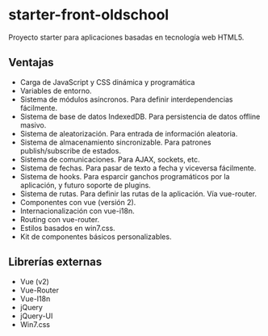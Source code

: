 # starter-front-oldschool

Proyecto starter para aplicaciones basadas en tecnología web HTML5.

## Ventajas

- Carga de JavaScript y CSS dinámica y programática
- Variables de entorno.
- Sistema de módulos asíncronos. Para definir interdependencias fácilmente.
- Sistema de base de datos IndexedDB. Para persistencia de datos offline masivo.
- Sistema de aleatorización. Para entrada de información aleatoria.
- Sistema de almacenamiento sincronizable. Para patrones publish/subscribe de estados.
- Sistema de comunicaciones. Para AJAX, sockets, etc.
- Sistema de fechas. Para pasar de texto a fecha y viceversa fácilmente.
- Sistema de hooks. Para esparcir ganchos programáticos por la aplicación, y futuro soporte de plugins.
- Sistema de rutas. Para definir las rutas de la aplicación. Vía vue-router.
- Componentes con vue (versión 2).
- Internacionalización con vue-i18n.
- Routing con vue-router.
- Estilos basados en win7.css.
- Kit de componentes básicos personalizables.

## Librerías externas

- Vue (v2)
- Vue-Router
- Vue-I18n
- jQuery
- jQuery-UI
- Win7.css

